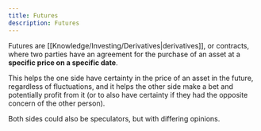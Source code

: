 ```yaml
---
title: Futures
description: Futures
---
```


Futures are [[Knowledge/Investing/Derivatives|derivatives]], or contracts, where two parties have an agreement for the purchase of an asset at a **specific price on a specific date**. 

This helps the one side have certainty in the price of an asset in the future, regardless of fluctuations, and it helps the other side make a bet and potentially profit from it (or to also have certainty if they had the opposite concern of the other person). 

Both sides could also be speculators, but with differing opinions.
